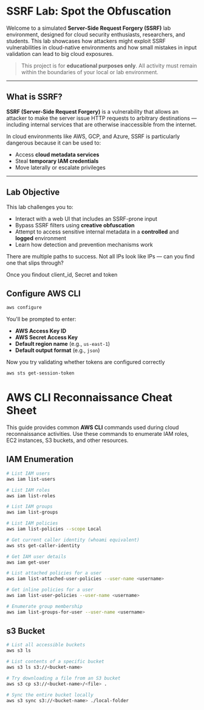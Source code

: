 # SSRF Lab: Spot the Obfuscation

Welcome to a simulated **Server-Side Request Forgery (SSRF)** lab environment, designed for cloud security enthusiasts, researchers, and students. This lab showcases how attackers might exploit SSRF vulnerabilities in cloud-native environments and how small mistakes in input validation can lead to big cloud exposures.

>  This project is for **educational purposes only**. All activity must remain within the boundaries of your local or lab environment.

---

## What is SSRF?

**SSRF (Server-Side Request Forgery)** is a vulnerability that allows an attacker to make the server issue HTTP requests to arbitrary destinations — including internal services that are otherwise inaccessible from the internet.

In cloud environments like AWS, GCP, and Azure, SSRF is particularly dangerous because it can be used to:

- Access **cloud metadata services**
- Steal **temporary IAM credentials**
- Move laterally or escalate privileges

---

##  Lab Objective

This lab challenges you to:

- Interact with a web UI that includes an SSRF-prone input
- Bypass SSRF filters using **creative obfuscation**
- Attempt to access sensitive internal metadata in a **controlled** and **logged** environment
- Learn how detection and prevention mechanisms work

There are multiple paths to success. Not all IPs look like IPs — can you find one that slips through?

Once you findout client_id, Secret and token 

##  Configure AWS CLI

```bash
aws configure
```
You'll be prompted to enter:

- **AWS Access Key ID**
- **AWS Secret Access Key**
- **Default region name** (e.g., `us-east-1`)
- **Default output format** (e.g., `json`)

Now you try validating whether tokens are configured correctly 
```bash
aws sts get-session-token
```
# AWS CLI Reconnaissance Cheat Sheet

This guide provides common **AWS CLI** commands used during cloud reconnaissance activities. Use these commands to enumerate IAM roles, EC2 instances, S3 buckets, and other resources.

## IAM Enumeration

```bash
# List IAM users
aws iam list-users

# List IAM roles
aws iam list-roles

# List IAM groups
aws iam list-groups

# List IAM policies
aws iam list-policies --scope Local

# Get current caller identity (whoami equivalent)
aws sts get-caller-identity

# Get IAM user details
aws iam get-user

# List attached policies for a user
aws iam list-attached-user-policies --user-name <username>

# Get inline policies for a user
aws iam list-user-policies --user-name <username>

# Enumerate group membership
aws iam list-groups-for-user --user-name <username>
```

## s3 Bucket
```bash
# List all accessible buckets
aws s3 ls

# List contents of a specific bucket
aws s3 ls s3://<bucket-name>

# Try downloading a file from an S3 bucket
aws s3 cp s3://<bucket-name>/<file> .

# Sync the entire bucket locally
aws s3 sync s3://<bucket-name> ./local-folder
```



